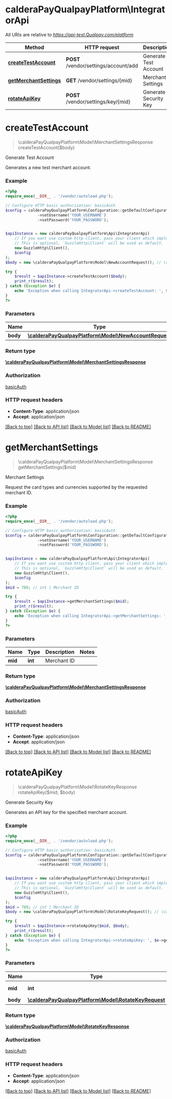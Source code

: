 # calderaPayQualpayPlatform\IntegratorApi

All URIs are relative to *https://api-test.Qualpay.com/platform*

Method | HTTP request | Description
------------- | ------------- | -------------
[**createTestAccount**](IntegratorApi.md#createTestAccount) | **POST** /vendor/settings/account/add | Generate Test Account
[**getMerchantSettings**](IntegratorApi.md#getMerchantSettings) | **GET** /vendor/settings/{mid} | Merchant Settings
[**rotateApiKey**](IntegratorApi.md#rotateApiKey) | **POST** /vendor/settings/key/{mid} | Generate Security Key


# **createTestAccount**
> \calderaPayQualpayPlatform\Model\MerchantSettingsResponse createTestAccount($body)

Generate Test Account

Generates a new test merchant account.

### Example
```php
<?php
require_once(__DIR__ . '/vendor/autoload.php');

// Configure HTTP basic authorization: basicAuth
$config = calderaPayQualpayPlatform\Configuration::getDefaultConfiguration()
              ->setUsername('YOUR_USERNAME')
              ->setPassword('YOUR_PASSWORD');


$apiInstance = new calderaPayQualpayPlatform\Api\IntegratorApi(
    // If you want use custom http client, pass your client which implements `GuzzleHttp\ClientInterface`.
    // This is optional, `GuzzleHttp\Client` will be used as default.
    new GuzzleHttp\Client(),
    $config
);
$body = new \calderaPayQualpayPlatform\Model\NewAccountRequest(); // \calderaPayQualpayPlatform\Model\NewAccountRequest | NewAccount

try {
    $result = $apiInstance->createTestAccount($body);
    print_r($result);
} catch (Exception $e) {
    echo 'Exception when calling IntegratorApi->createTestAccount: ', $e->getMessage(), PHP_EOL;
}
?>
```

### Parameters

Name | Type | Description  | Notes
------------- | ------------- | ------------- | -------------
 **body** | [**\calderaPayQualpayPlatform\Model\NewAccountRequest**](../Model/NewAccountRequest.md)| NewAccount | [optional]

### Return type

[**\calderaPayQualpayPlatform\Model\MerchantSettingsResponse**](../Model/MerchantSettingsResponse.md)

### Authorization

[basicAuth](../../README.md#basicAuth)

### HTTP request headers

 - **Content-Type**: application/json
 - **Accept**: application/json

[[Back to top]](#) [[Back to API list]](../../README.md#documentation-for-api-endpoints) [[Back to Model list]](../../README.md#documentation-for-models) [[Back to README]](../../README.md)

# **getMerchantSettings**
> \calderaPayQualpayPlatform\Model\MerchantSettingsResponse getMerchantSettings($mid)

Merchant Settings

Request the card types and currencies supported by the requested merchant ID.

### Example
```php
<?php
require_once(__DIR__ . '/vendor/autoload.php');

// Configure HTTP basic authorization: basicAuth
$config = calderaPayQualpayPlatform\Configuration::getDefaultConfiguration()
              ->setUsername('YOUR_USERNAME')
              ->setPassword('YOUR_PASSWORD');


$apiInstance = new calderaPayQualpayPlatform\Api\IntegratorApi(
    // If you want use custom http client, pass your client which implements `GuzzleHttp\ClientInterface`.
    // This is optional, `GuzzleHttp\Client` will be used as default.
    new GuzzleHttp\Client(),
    $config
);
$mid = 789; // int | Merchant ID

try {
    $result = $apiInstance->getMerchantSettings($mid);
    print_r($result);
} catch (Exception $e) {
    echo 'Exception when calling IntegratorApi->getMerchantSettings: ', $e->getMessage(), PHP_EOL;
}
?>
```

### Parameters

Name | Type | Description  | Notes
------------- | ------------- | ------------- | -------------
 **mid** | **int**| Merchant ID |

### Return type

[**\calderaPayQualpayPlatform\Model\MerchantSettingsResponse**](../Model/MerchantSettingsResponse.md)

### Authorization

[basicAuth](../../README.md#basicAuth)

### HTTP request headers

 - **Content-Type**: application/json
 - **Accept**: application/json

[[Back to top]](#) [[Back to API list]](../../README.md#documentation-for-api-endpoints) [[Back to Model list]](../../README.md#documentation-for-models) [[Back to README]](../../README.md)

# **rotateApiKey**
> \calderaPayQualpayPlatform\Model\RotateKeyResponse rotateApiKey($mid, $body)

Generate Security Key

Generates an API key for the specified merchant account.

### Example
```php
<?php
require_once(__DIR__ . '/vendor/autoload.php');

// Configure HTTP basic authorization: basicAuth
$config = calderaPayQualpayPlatform\Configuration::getDefaultConfiguration()
              ->setUsername('YOUR_USERNAME')
              ->setPassword('YOUR_PASSWORD');


$apiInstance = new calderaPayQualpayPlatform\Api\IntegratorApi(
    // If you want use custom http client, pass your client which implements `GuzzleHttp\ClientInterface`.
    // This is optional, `GuzzleHttp\Client` will be used as default.
    new GuzzleHttp\Client(),
    $config
);
$mid = 789; // int | Merchant ID
$body = new \calderaPayQualpayPlatform\Model\RotateKeyRequest(); // \calderaPayQualpayPlatform\Model\RotateKeyRequest | Data

try {
    $result = $apiInstance->rotateApiKey($mid, $body);
    print_r($result);
} catch (Exception $e) {
    echo 'Exception when calling IntegratorApi->rotateApiKey: ', $e->getMessage(), PHP_EOL;
}
?>
```

### Parameters

Name | Type | Description  | Notes
------------- | ------------- | ------------- | -------------
 **mid** | **int**| Merchant ID |
 **body** | [**\calderaPayQualpayPlatform\Model\RotateKeyRequest**](../Model/RotateKeyRequest.md)| Data |

### Return type

[**\calderaPayQualpayPlatform\Model\RotateKeyResponse**](../Model/RotateKeyResponse.md)

### Authorization

[basicAuth](../../README.md#basicAuth)

### HTTP request headers

 - **Content-Type**: application/json
 - **Accept**: application/json

[[Back to top]](#) [[Back to API list]](../../README.md#documentation-for-api-endpoints) [[Back to Model list]](../../README.md#documentation-for-models) [[Back to README]](../../README.md)

